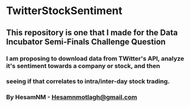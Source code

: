 # TwitterStockSentiment
## This repository is one that I made for the Data Incubator Semi-Finals Challenge Question
### I am proposing to download data from TWitter's API, analyze it's sentiment towards a company or stock, and then
### seeing if that correlates to intra/inter-day stock trading.
### By HesamNM - Hesamnmotlagh@gmail.com
